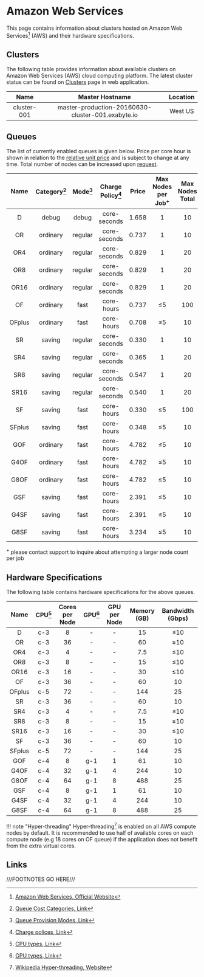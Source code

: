 # Amazon Web Services

This page contains information about clusters hosted on Amazon Web Services[^1] (AWS) and their hardware specifications.

## Clusters

The following table provides information about available clusters on Amazon Web Services (AWS) cloud computing platform. The latest cluster status can be found on <a href="https://platform.exabyte.io/clusters" target="_blank">Clusters</a> page in web application.

| Name        | Master Hostname                                   | Location |
| :---:       | :---:                                             | :---:    |
| cluster-001 | master-production-20160630-cluster-001.exabyte.io | West US  |

## Queues

The list of currently enabled queues is given below. Price per core hour is shown in relation to the [relative unit price](../../pricing/service-levels.md#comparison-table) and is subject to change at any time. Total number of nodes can be increased upon [request](../../ui/support.md).

| Name  | Category[^2] | Mode[^3] | Charge Policy[^4] | Price | Max Nodes per Job<sup>+</sup> | Max Nodes Total |
| :---: | :---:        | :---:    | :---:             | :---:                   | :---:     | :---:     |
| D     | debug        | debug    | core-seconds      | 1.658                   | 1         | 10        |
| OR    | ordinary     | regular  | core-seconds      | 0.737                   | 1         | 10        |
| OR4   | ordinary     | regular  | core-seconds      | 0.829                   | 1         | 20        |
| OR8   | ordinary     | regular  | core-seconds      | 0.829                   | 1         | 20        |
| OR16  | ordinary     | regular  | core-seconds      | 0.829                   | 1         | 20        |
| OF    | ordinary     | fast     | core-hours        | 0.737                   | &le;5    | 100       |
| OFplus| ordinary     | fast     | core-hours        | 0.708                   | &le;5    | 10        |
| SR    | saving       | regular  | core-seconds      | 0.330                   | 1         | 10        |
| SR4   | saving       | regular  | core-seconds      | 0.365                   | 1         | 20        |
| SR8   | saving       | regular  | core-seconds      | 0.547                   | 1         | 20        |
| SR16  | saving       | regular  | core-seconds      | 0.540                   | 1         | 20        |
| SF    | saving       | fast     | core-hours        | 0.330                   | &le;5    | 100       |
| SFplus| saving       | fast     | core-hours        | 0.348                   | &le;5    | 10        |
| GOF   | ordinary     | fast     | core-hours        | 4.782                   | &le;5    | 10        |
| G4OF  | ordinary     | fast     | core-hours        | 4.782                   | &le;5    | 10        |
| G8OF  | ordinary     | fast     | core-hours        | 4.782                   | &le;5    | 10        |
| GSF   | saving       | fast     | core-hours        | 2.391                   | &le;5    | 10        |
| G4SF  | saving       | fast     | core-hours        | 2.391                   | &le;5    | 10        |
| G8SF  | saving       | fast     | core-hours        | 3.234                   | &le;5    | 10        |

<sup>+</sup> please contact support to inquire about attempting a larger node count per job

## Hardware Specifications

The following table contains hardware specifications for the above queues. 

| Name  | CPU[^5]  | Cores per Node | GPU[^6] | GPU per Node | Memory (GB) | Bandwidth (Gbps) |
| :---: | :---:        | :---:      | :---:        | :---:    | :---:       | :---:            |
| D     | c-3          | 8          | -            | -        | 15          | &le;10           |
| OR    | c-3          | 36         | -            | -        | 60          | &le;10           |
| OR4   | c-3          | 4          | -            | -        | 7.5         | &le;10           |
| OR8   | c-3          | 8          | -            | -        | 15          | &le;10           |
| OR16  | c-3          | 16         | -            | -        | 30          | &le;10           |
| OF    | c-3          | 36         | -            | -        | 60          | 10               |
| OFplus| c-5          | 72         | -            | -        | 144         | 25               |
| SR    | c-3          | 36         | -            | -        | 60          | 10               |
| SR4   | c-3          | 4          | -            | -        | 7.5         | &le;10           |
| SR8   | c-3          | 8          | -            | -        | 15          | &le;10           |
| SR16  | c-3          | 16         | -            | -        | 30          | &le;10           |
| SF    | c-3          | 36         | -            | -        | 60          | 10               |
| SFplus| c-5          | 72         | -            | -        | 144         | 25               |
| GOF   | c-4          | 8          | g-1          | 1        | 61          | 10               |
| G4OF  | c-4          | 32         | g-1          | 4        | 244         | 10               |
| G8OF  | c-4          | 64         | g-1          | 8        | 488         | 25               |
| GSF   | c-4          | 8          | g-1          | 1        | 61          | 10               |
| G4SF  | c-4          | 32         | g-1          | 4        | 244         | 10               |
| G8SF  | c-4          | 64         | g-1          | 8        | 488         | 25               |


!!! note "Hyper-threading"
    Hyper-threading[^7] is enabled on all AWS compute nodes by default. It is recommended to use half of available cores on each compute node (e.g 18 cores on OF queue) if the application does not benefit from the extra virtual cores.

## Links

[^1]: [Amazon Web Services, Official Website](https://aws.amazon.com/)

[^2]: [Queue Cost Categories, Link](../resource/category.md#cost-categories)

[^3]: [Queue Provision Modes, Link](../resource/category.md#provision-modes)

[^4]: [Charge polices, Link](../resource/queues.md#charge-policies)

[^5]: [CPU types, Link](hardware.md#cpu-types)

[^6]: [GPU types, Link](hardware.md#gpu-types)

[^7]: [Wikipedia Hyper-threading, Website](https://en.wikipedia.org/wiki/Hyper-threading)

///FOOTNOTES GO HERE///

